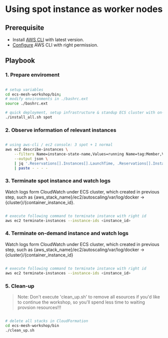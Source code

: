 
# Using spot instance as worker nodes

## Prerequisite

- Install [AWS CLI](https://docs.aws.amazon.com/cli/latest/userguide/cli-chap-install.html) with latest version.
- [Configure](https://docs.aws.amazon.com/cli/latest/userguide/cli-chap-configure.html) AWS CLI with right permission.

## Playbook

### 1. Prepare enviroment

```bash

# setup variables
cd ecs-mesh-workshop/bin;
# modify environments in ./bashrc.ext
source ./bashrc.ext

# quick deployment, setup infrastructure & standup ECS cluster with on-demand instance
./install_all.sh spot

```

### 2. Observe information of relevant instances

```bash

# using aws-cli / ec2 console: 3 spot + 1 normal 
aws ec2 describe-instances \
    --filters Name=instance-state-name,Values=running Name=tag:Member,Values=appserver-of-AutoScalingGroup  \
    --output json \
    | jq '.Reservations[].Instances[].LaunchTime, .Reservations[].Instances[].InstanceLifecycle, .Reservations[].Instances[].InstanceType' \
    | paste - - - -

```

### 3. Terminate spot instance and watch logs

Watch logs form CloudWatch under ECS cluster, which created in previous step, such as {aws_stack_name}/ec2/autoscaling/var/log/docker -> {cluster}/{container_instance_id}.

```bash

# execute following command to terminate instance with right id
aws ec2 terminate-instances --instance-ids <instance_id>

```

### 4. Terminate on-demand instance and watch logs

Watch logs form CloudWatch under ECS cluster, which created in previous step, such as {aws_stack_name}/ec2/autoscaling/var/log/docker -> {cluster}/{container_instance_id}

```bash

# execute following command to terminate instance with right id
aws ec2 terminate-instances --instance-ids <instance_id>

```


### 5. Clean-up

> Note: Don't execute 'clean_up.sh' to remove all esources if you'd like to continue the workshop, so you'll spend less time to waiting provsion resources!!! 

```bash

# delete all stacks in CloudFormation
cd ecs-mesh-workshop/bin
./clean_up.sh


```

